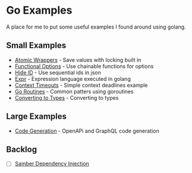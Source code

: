 # Go Examples

A place for me to put some useful examples I found around using golang.

## Small Examples

- [Atomic Wrappers](./atomic/README.md) - Save values with locking built in
- [Functional Options](./functional-options/README.md) - Use chainable functions for options
- [Hide ID](./hide/README.md) - Use sequential ids in json
- [Expr](./expr/README.md) - Expression language executed in golang
- [Context Timeouts](./context-timeouts/README.md) - Simple context deadlines example
- [Go Routines](./go-routines/README.md) - Common patters using goroutines
- [Converting to Types](./converting-to-types/README.md) - Converting to types

## Large Examples

- [Code Generation](./code-generation/README.md) - OpenAPi and GraphQL code generation


## Backlog

- [ ] [Samber Dependency Injection](://github.com/samber/do)